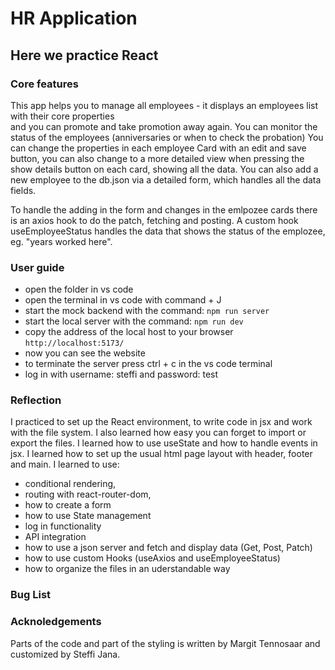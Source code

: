 # HR Application

## Here we practice React

### Core features

This app helps you to manage all employees - it displays an employees list with their core properties  
and you can promote and take promotion away again.
You can monitor the status of the employees (anniversaries or when to check the probation)
You can change the properties in each employee Card with an edit and save button, you can also change to a more detailed view when pressing the show details button on each card, showing all the data.
You can also add a new employee to the db.json via a detailed form, which handles all the data fields.

To handle the adding in the form and changes in the emlpozee cards there is an axios hook to do the patch, fetching and posting.
A custom hook useEmployeeStatus handles the data that shows the status of the emplozee, eg. "years worked here".

### User guide

- open the folder in vs code
- open the terminal in vs code with command + J
- start the mock backend with the command: `npm run server`
- start the local server with the command: `npm run dev`
- copy the address of the local host to your browser `http://localhost:5173/`
- now you can see the website
- to terminate the server press ctrl + c in the vs code terminal
- log in with username: steffi and password: test

### Reflection

I practiced to set up the React environment, to write code in jsx and work with the file system. I also learned how easy you can forget to import or export the files. I learned how to use useState and how to handle events in jsx. I learned how to set up the usual html page layout with header, footer and main.
I learned to use:

- conditional rendering,
- routing with react-router-dom,
- how to create a form
- how to use State management
- log in functionality
- API integration
- how to use a json server and fetch and display data (Get, Post, Patch)
- how to use custom Hooks (useAxios and useEmployeeStatus)
- how to organize the files in an uderstandable way

### Bug List

### Acknoledgements

Parts of the code and part of the styling is written by Margit Tennosaar and customized by Steffi Jana.
